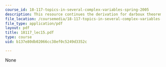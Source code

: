 ```yaml
---
course_id: 18-117-topics-in-several-complex-variables-spring-2005
description: This resource continues the derivation for darboux theorem.
file_location: /coursemedia/18-117-topics-in-several-complex-variables-spring-2005/b137e80db02066cc38ef0c5249d3352c_18117_lec15.pdf
file_type: application/pdf
layout: pdf
title: 18117_lec15.pdf
type: course
uid: b137e80db02066cc38ef0c5249d3352c

---
```

None